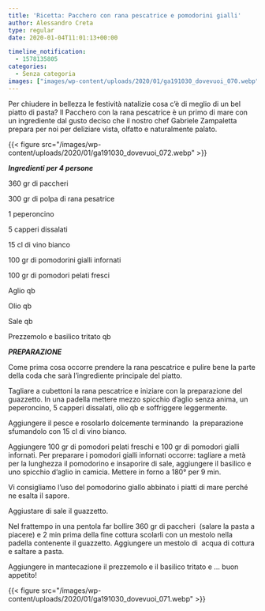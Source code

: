 ```yaml
---
title: 'Ricetta: Pacchero con rana pescatrice e pomodorini gialli'
author: Alessandro Creta
type: regular
date: 2020-01-04T11:01:13+00:00

timeline_notification:
  - 1578135805
categories:
  - Senza categoria
images: ["images/wp-content/uploads/2020/01/ga191030_dovevuoi_070.webp"]
---
```

Per chiudere in bellezza le festività natalizie cosa c’è di meglio di un bel piatto di pasta? Il Pacchero con la rana pescatrice è un primo di mare con un ingrediente dal gusto deciso che il nostro chef Gabriele Zampaletta prepara per noi per deliziare vista, olfatto e naturalmente palato.


{{< figure src="/images/wp-content/uploads/2020/01/ga191030_dovevuoi_072.webp" >}}


**_Ingredienti per 4 persone_**

360 gr di paccheri

300 gr di polpa di rana pesatrice

1 peperoncino

5 capperi dissalati

15 cl di vino bianco

100 gr di pomodorini gialli infornati

100 gr di pomodori pelati fresci

Aglio qb

Olio qb

Sale qb

Prezzemolo e basilico tritato qb

**_PREPARAZIONE_**

Come prima cosa occorre prendere la rana pescatrice e pulire bene la parte della coda che sarà l’ingrediente principale del piatto.

Tagliare a cubettoni la rana pescatrice e iniziare con la preparazione del guazzetto. In una padella mettere mezzo spicchio d’aglio senza anima, un peperoncino, 5 capperi dissalati, olio qb e soffriggere leggermente.

Aggiungere il pesce e rosolarlo dolcemente terminando&nbsp; la preparazione sfumandolo con 15 cl di vino bianco.

Aggiungere 100 gr di pomodori pelati freschi e 100 gr di pomodori gialli infornati. Per preparare i pomodori gialli infornati occorre: tagliare a metà per la lunghezza il pomodorino e insaporire di sale, aggiungere il basilico e uno spicchio d’aglio in camicia. Mettere in forno a 180° per 9 min.

Vi consigliamo l’uso del pomodorino giallo abbinato i piatti di mare perché ne esalta il sapore.

Aggiustare di sale il guazzetto.

Nel frattempo in una pentola far bollire 360 gr di paccheri&nbsp; (salare la pasta a piacere) e 2 min prima della fine cottura scolarli con un mestolo nella padella contenente il guazzetto. Aggiungere un mestolo di&nbsp; acqua di cottura e saltare a pasta.

Aggiungere in mantecazione il prezzemolo e il basilico tritato e &#8230; buon appetito!


{{< figure src="/images/wp-content/uploads/2020/01/ga191030_dovevuoi_071.webp" >}}
